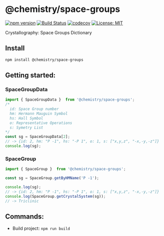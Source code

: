 # @chemistry/space-groups

[![npm version](https://badge.fury.io/js/%40chemistry%2Fspace-groups.svg)](https://badge.fury.io/js/%40chemistry%2Fspace-groups)
[![Build Status](https://travis-ci.com/chemistry/chemical-libraries.svg?branch=master)](https://travis-ci.org/chemistry/chemical-libraries)
[![codecov](https://codecov.io/gh/chemistry/chemical-libraries/branch/master/graph/badge.svg)](https://codecov.io/gh/chemistry/chemical-libraries)
[![License: MIT](https://img.shields.io/badge/License-MIT-gren.svg)](https://opensource.org/licenses/MIT)

Crystallography: Space Groups Dictionary

## Install
```bash
npm install @chemistry/space-groups
```

## Getting started:
### SpaceGroupData
```javascript
import { SpaceGroupData }  from '@chemistry/space-groups';
/*
  id: Space Group number
  hm: Hermann Mauguin Symbol
  hs: Hall Symbol
  o: Representative Operations
  s: Symetry List
*/
const sg = SpaceGroupData[2];
// -> {id: 2, hm: "P -1", hs: "-P 1", o: 1, s: ["x,y,z", "-x,-y,-z"]}
console.log(sg);
```
### SpaceGroup

```javascript
import { SpaceGroup }  from '@chemistry/space-groups';

const sg = SpaceGroup.getByHMName('P -1');

console.log(sg);
// -> {id: 2, hm: "P -1", hs: "-P 1", o: 1, s: ["x,y,z", "-x,-y,-z"]}
console.log(SpaceGroup.getCrystalSystem(sg));
// -> Triclinic
```

## Commands:
  * Build project: `npm run build`

